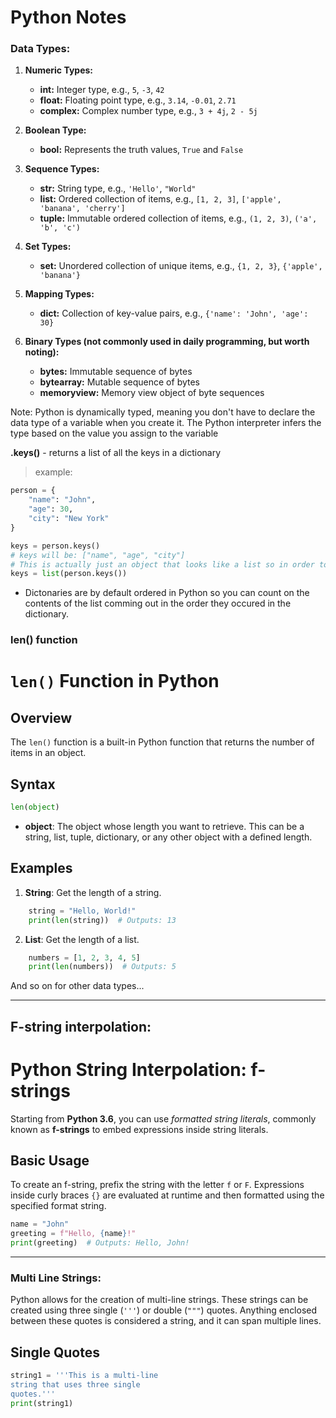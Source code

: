 # Python Notes

### Data Types:

1. **Numeric Types:**

   - **int:** Integer type, e.g., `5`, `-3`, `42`
   - **float:** Floating point type, e.g., `3.14`, `-0.01`, `2.71`
   - **complex:** Complex number type, e.g., `3 + 4j`, `2 - 5j`

2. **Boolean Type:**

   - **bool:** Represents the truth values, `True` and `False`

3. **Sequence Types:**

   - **str:** String type, e.g., `'Hello'`, `"World"`
   - **list:** Ordered collection of items, e.g., `[1, 2, 3]`, `['apple', 'banana', 'cherry']`
   - **tuple:** Immutable ordered collection of items, e.g., `(1, 2, 3)`, `('a', 'b', 'c')`

4. **Set Types:**

   - **set:** Unordered collection of unique items, e.g., `{1, 2, 3}`, `{'apple', 'banana'}`

5. **Mapping Types:**

   - **dict:** Collection of key-value pairs, e.g., `{'name': 'John', 'age': 30}`

6. **Binary Types (not commonly used in daily programming, but worth noting):**
   - **bytes:** Immutable sequence of bytes
   - **bytearray:** Mutable sequence of bytes
   - **memoryview:** Memory view object of byte sequences

Note: Python is dynamically typed, meaning you don't have to declare the data type of a variable when you create it. The Python interpreter infers the type based on the value you assign to the variable

**.keys()** - returns a list of all the keys in a dictionary

> example:

```py
person = {
    "name": "John",
    "age": 30,
    "city": "New York"
}

keys = person.keys()
# keys will be: ["name", "age", "city"]
# This is actually just an object that looks like a list so in order to get an actual list we need to wrap it in the list function:
keys = list(person.keys())

```

- Dictonaries are by default ordered in Python so you can count on the contents of the list comming out in the order they occured in the dictionary.

### len() function

# `len()` Function in Python

## Overview

The `len()` function is a built-in Python function that returns the number of items in an object.

## Syntax

```python
len(object)
```

- **object**: The object whose length you want to retrieve. This can be a string, list, tuple, dictionary, or any other object with a defined length.

## Examples

1. **String**: Get the length of a string.

```python
    string = "Hello, World!"
    print(len(string))  # Outputs: 13
```

2. **List**: Get the length of a list.

```python
    numbers = [1, 2, 3, 4, 5]
    print(len(numbers))  # Outputs: 5
```

And so on for other data types...

---

## F-string interpolation:

# Python String Interpolation: f-strings

Starting from **Python 3.6**, you can use _formatted string literals_, commonly known as **f-strings** to embed expressions inside string literals.

## Basic Usage

To create an f-string, prefix the string with the letter `f` or `F`. Expressions inside curly braces `{}` are evaluated at runtime and then formatted using the specified format string.

```python
name = "John"
greeting = f"Hello, {name}!"
print(greeting)  # Outputs: Hello, John!
```

---

### Multi Line Strings:

Python allows for the creation of multi-line strings. These strings can be created using three single (`'''`) or double (`"""`) quotes. Anything enclosed between these quotes is considered a string, and it can span multiple lines.

## Single Quotes

```python
string1 = '''This is a multi-line
string that uses three single
quotes.'''
print(string1)

```
